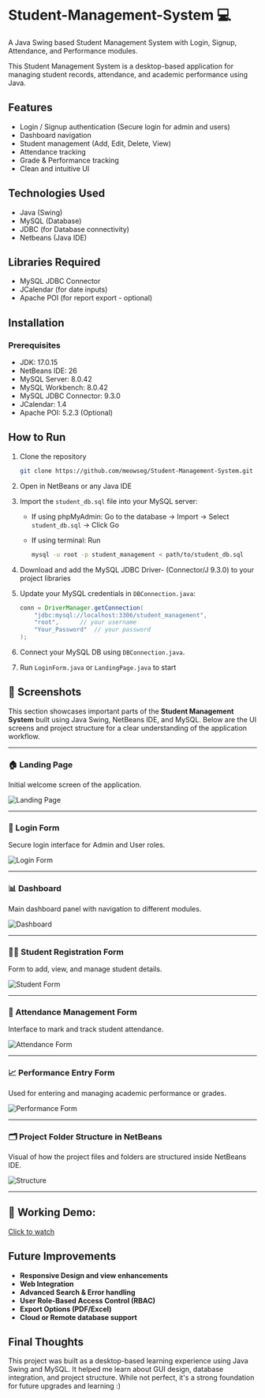 # Student-Management-System 💻
A Java Swing based Student Management System with Login, Signup, Attendance, and Performance modules.

This Student Management System is a desktop-based application for managing student records, attendance, and academic performance using Java.

## Features
- Login / Signup authentication (Secure login for admin and users)
- Dashboard navigation  
- Student management (Add, Edit, Delete, View)  
- Attendance tracking  
- Grade & Performance tracking 
- Clean and intuitive UI

## Technologies Used
- Java (Swing)  
- MySQL (Database)  
- JDBC (for Database connectivity)
- Netbeans (Java IDE)

## Libraries Required
- MySQL JDBC Connector
- JCalendar (for date inputs)
- Apache POI (for report export - optional)

## Installation

### Prerequisites
- JDK: 17.0.15
- NetBeans IDE: 26
- MySQL Server: 8.0.42
- MySQL Workbench: 8.0.42
- MySQL JDBC Connector: 9.3.0
- JCalendar: 1.4
- Apache POI: 5.2.3 (Optional)

## How to Run
1. Clone the repository
    ```bash
    git clone https://github.com/meowseg/Student-Management-System.git

3. Open in NetBeans or any Java IDE
4. Import the `student_db.sql` file into your MySQL server:
   - If using phpMyAdmin: Go to the database → Import → Select `student_db.sql` → Click Go
   - If using terminal: Run
   
     ```bash
     mysql -u root -p student_management < path/to/student_db.sql
     ```
     
5. Download and add the MySQL JDBC Driver- (Connector/J 9.3.0) to your project libraries 
6. Update your MySQL credentials in `DBConnection.java`:

   ```java
   conn = DriverManager.getConnection(
       "jdbc:mysql://localhost:3306/student_management",
       "root",      // your username
       "Your_Password"  // your password
   );

7. Connect your MySQL DB using `DBConnection.java`.     
8. Run `LoginForm.java` or `LandingPage.java` to start
   

## 📸 Screenshots

This section showcases important parts of the **Student Management System** built using Java Swing, NetBeans IDE, and MySQL. Below are the UI screens and project structure for a clear understanding of the application workflow.

---

### 🏠 Landing Page  
Initial welcome screen of the application.

![Landing Page](assets/landing_page.png)

---

### 🔐 Login Form  
Secure login interface for Admin and User roles.

![Login Form](assets/login_form.png)

---

### 📊 Dashboard  
Main dashboard panel with navigation to different modules.

![Dashboard](assets/dashboard.png)

---

### 🧑‍🎓 Student Registration Form  
Form to add, view, and manage student details.

![Student Form](assets/student_form.png)

---

### 📅 Attendance Management Form  
Interface to mark and track student attendance.

![Attendance Form](assets/attendance_form.png)

---

### 📈 Performance Entry Form  
Used for entering and managing academic performance or grades.

![Performance Form](assets/performance_form.png)

---

### 🗂️ Project Folder Structure in NetBeans  
Visual of how the project files and folders are structured inside NetBeans IDE.

![Structure](assets/structure.png)

---

 ## 🔗 **Working Demo:**
[Click to watch](https://youtu.be/iL72tADFKsM)
 
 ## Future Improvements 
 - **Responsive Design and view enhancements**
 - **Web Integration**
 - **Advanced Search & Error handling**
 - **User Role-Based Access Control (RBAC)**  
 - **Export Options (PDF/Excel)**
 - **Cloud or Remote database support**

 ## Final Thoughts

This project was built as a desktop-based learning experience using Java Swing and MySQL. It helped me learn about GUI design, database integration, and project structure. While not perfect, it's a strong foundation for future upgrades and learning :)
